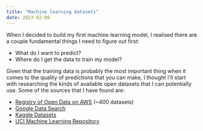 ```yaml
---
title: "Machine learning datasets"
date: 2023-02-08
---
```

When I decided to build my first machine learning model, I realised there are a couple fundamental things I need to figure out first:
- What do I want to predict?
- Where do I get the data to train my model?

Given that the training data is probably the most important thing when it comes to the quality of predictions that you can make, I thought I'll start with researching the kinds of available open datasets that I can potentially use. Some of the sources that I have found are:
- [Registry of Open Data on AWS](https://registry.opendata.aws/) (~400 datasets)
- [Google Data Search](https://datasetsearch.research.google.com/)
- [Kaggle Datasets](https://www.kaggle.com/datasets)
- [UCI Machine Learning Repository](https://archive.ics.uci.edu/ml/datasets.php)
